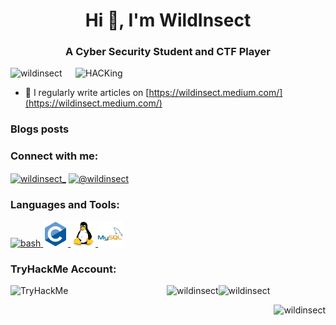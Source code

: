 <h1 align="center">Hi 👋, I'm WildInsect</h1>
<h3 align="center">A Cyber Security Student and CTF Player</h3>
<img src="https://i.imgur.com/pQT0l.gif" alt="HACKing" width="400" align="right">
<p align="left"> <img src="https://komarev.com/ghpvc/?username=wildinsect&label=Profile%20views&color=0e75b6&style=flat" alt="wildinsect" /> </p>

- 📝 I regularly write articles on [https://wildinsect.medium.com/](https://wildinsect.medium.com/)

### Blogs posts
<!-- BLOG-POST-LIST:START -->
<!-- BLOG-POST-LIST:END -->

<h3 align="left">Connect with me:</h3>
<p align="left">
<a href="https://instagram.com/wildinsect_" target="blank"><img align="center" src="https://raw.githubusercontent.com/rahuldkjain/github-profile-readme-generator/master/src/images/icons/Social/instagram.svg" alt="wildinsect_" height="30" width="40" /></a>
<a href="https://medium.com/@wildinsect" target="blank"><img align="center" src="https://raw.githubusercontent.com/rahuldkjain/github-profile-readme-generator/master/src/images/icons/Social/medium.svg" alt="@wildinsect" height="30" width="40" /></a>
</p>

<h3 align="left">Languages and Tools:</h3>
<p align="left"> <a href="https://www.gnu.org/software/bash/" target="_blank" rel="noreferrer"> <img src="https://www.vectorlogo.zone/logos/gnu_bash/gnu_bash-icon.svg" alt="bash" width="40" height="40"/> </a> <a href="https://www.cprogramming.com/" target="_blank" rel="noreferrer"> <img src="https://raw.githubusercontent.com/devicons/devicon/master/icons/c/c-original.svg" alt="c" width="40" height="40"/> </a> <a href="https://www.linux.org/" target="_blank" rel="noreferrer"> <img src="https://raw.githubusercontent.com/devicons/devicon/master/icons/linux/linux-original.svg" alt="linux" width="40" height="40"/> </a> <a href="https://www.mysql.com/" target="_blank" rel="noreferrer"> <img src="https://raw.githubusercontent.com/devicons/devicon/master/icons/mysql/mysql-original-wordmark.svg" alt="mysql" width="40" height="40"/> </a> </p>
<h3 align="left">TryHackMe Account:</h3>
<img src="https://tryhackme-badges.s3.amazonaws.com/WildInsect.png" alt="TryHackMe" width="250" align="left">
<p><img align="left" src="https://github-readme-stats.vercel.app/api/top-langs?username=wildinsect&show_icons=true&locale=en&layout=compact" alt="wildinsect" /></p>


<p>&nbsp;<img align="left" src="https://github-readme-stats.vercel.app/api?username=wildinsect&show_icons=true&locale=en" alt="wildinsect" /></p>

<p><img align="right" src="https://github-readme-streak-stats.herokuapp.com/?user=wildinsect&" alt="wildinsect" /></p>

